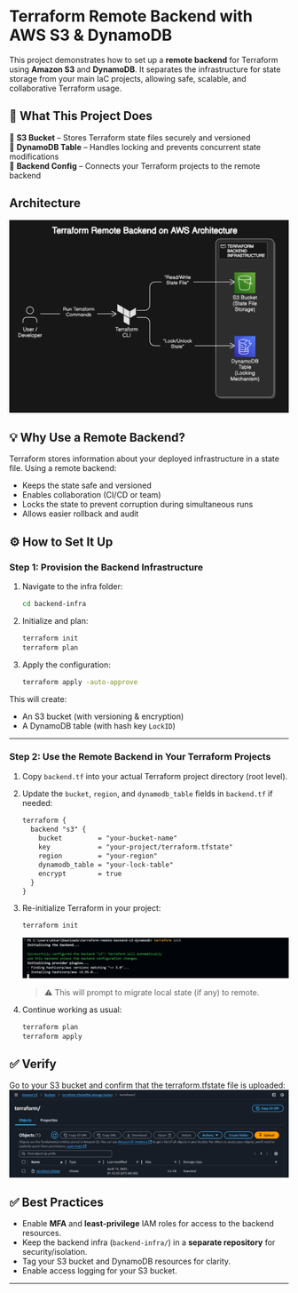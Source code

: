 # Terraform Remote Backend with AWS S3 & DynamoDB

This project demonstrates how to set up a **remote backend** for Terraform using **Amazon S3** and **DynamoDB**. It separates the infrastructure for state storage from your main IaC projects, allowing safe, scalable, and collaborative Terraform usage.


## 🚀 What This Project Does

🔹 **S3 Bucket** – Stores Terraform state files securely and versioned  
🔹 **DynamoDB Table** – Handles locking and prevents concurrent state modifications  
🔹 **Backend Config** – Connects your Terraform projects to the remote backend

## Architecture
![architecture](./assets/architecture.png)

## 💡 Why Use a Remote Backend?

Terraform stores information about your deployed infrastructure in a state file. Using a remote backend:
- Keeps the state safe and versioned
- Enables collaboration (CI/CD or team)
- Locks the state to prevent corruption during simultaneous runs
- Allows easier rollback and audit


## ⚙️ How to Set It Up

### Step 1: Provision the Backend Infrastructure

1. Navigate to the infra folder:
   ```bash
   cd backend-infra
   ```

2. Initialize and plan:
   ```bash
   terraform init
   terraform plan
   ```

3. Apply the configuration:
   ```bash
   terraform apply -auto-approve
   ```

This will create:
- An S3 bucket (with versioning & encryption)
- A DynamoDB table (with hash key `LockID`)

---

### Step 2: Use the Remote Backend in Your Terraform Projects

1. Copy `backend.tf` into your actual Terraform project directory (root level).

2. Update the `bucket`, `region`, and `dynamodb_table` fields in `backend.tf` if needed:
   ```hcl
   terraform {
     backend "s3" {
       bucket         = "your-bucket-name"
       key            = "your-project/terraform.tfstate"
       region         = "your-region"
       dynamodb_table = "your-lock-table"
       encrypt        = true
     }
   }
   ```

3. Re-initialize Terraform in your project:
   ```bash
   terraform init
   ```
   ![init](./assets/init.png)

   > ⚠️ This will prompt to migrate local state (if any) to remote.

4. Continue working as usual:
   ```bash
   terraform plan
   terraform apply
   ```

## ✅ Verify
Go to your S3 bucket and confirm that the terraform.tfstate file is uploaded:
   ![s3](./assets/s3.png)

## ✅ Best Practices

- Enable **MFA** and **least-privilege** IAM roles for access to the backend resources.
- Keep the backend infra (`backend-infra/`) in a **separate repository** for security/isolation.
- Tag your S3 bucket and DynamoDB resources for clarity.
- Enable access logging for your S3 bucket.

---